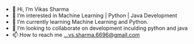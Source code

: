 - 👋 Hi, I’m Vikas Sharma
- 👀 I’m interested in Machine Learning | Python | Java Development
- 🌱 I’m currently learning Machine Learning and Python.
- 💞️ I’m looking to collaborate on development inculding python and java
- 📫 How to reach me ...vs.sharma.6696@gmail.com

<!---
sharmavikas2222/sharmavikas2222 is a ✨ special ✨ repository because its `README.md` (this file) appears on your GitHub profile.
You can click the Preview link to take a look at your changes.
--->
